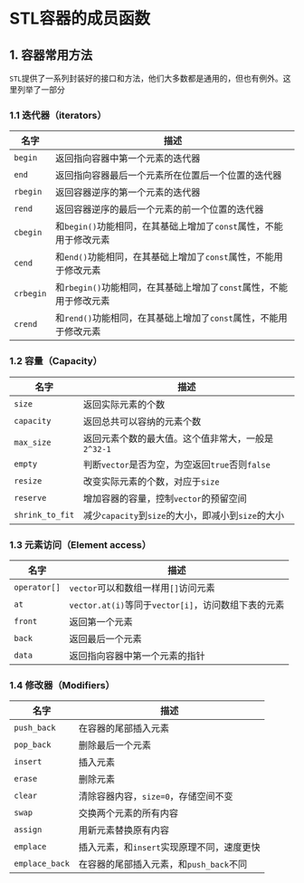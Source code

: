 # STL容器的成员函数

## 1. 容器常用方法

`STL`提供了一系列封装好的接口和方法，他们大多数都是通用的，但也有例外。这里列举了一部分

### 1.1 迭代器（iterators）

| 名字      | 描述                                                         |
| --------- | ------------------------------------------------------------ |
| `begin`   | 返回指向容器中第一个元素的迭代器                             |
| `end`     | 返回指向容器最后一个元素所在位置后一个位置的迭代器           |
| `rbegin`  | 返回容器逆序的第一个元素的迭代器                             |
| `rend`    | 返回容器逆序的最后一个元素的前一个位置的迭代器               |
| `cbegin`  | 和`begin()`功能相同，在其基础上增加了`const`属性，不能用于修改元素 |
| `cend`    | 和`end()`功能相同，在其基础上增加了`const`属性，不能用于修改元素 |
| `crbegin` | 和`rbegin()`功能相同，在其基础上增加了`const`属性，不能用于修改元素 |
| `crend`   | 和`rend()`功能相同，在其基础上增加了`const`属性，不能用于修改元素 |

### 1.2 容量（Capacity）

| 名字            | 描述                                               |
| --------------- | -------------------------------------------------- |
| `size`          | 返回实际元素的个数                                 |
| `capacity`      | 返回总共可以容纳的元素个数                         |
| `max_size`      | 返回元素个数的最大值。这个值非常大，一般是`2^32-1` |
| `empty`         | 判断`vector`是否为空，为空返回`true`否则`false`    |
| `resize`        | 改变实际元素的个数，对应于`size`                   |
| `reserve`       | 增加容器的容量，控制`vector`的预留空间             |
| `shrink_to_fit` | 减少`capacity`到`size`的大小，即减小到`size`的大小 |

### 1.3 元素访问（Element access）

| 名字         | 描述                                                |
| ------------ | --------------------------------------------------- |
| `operator[]` | `vector`可以和数组一样用`[]`访问元素                |
| `at`         | `vector.at(i)`等同于`vector[i]`，访问数组下表的元素 |
| `front`      | 返回第一个元素                                      |
| `back`       | 返回最后一个元素                                    |
| `data`       | 返回指向容器中第一个元素的指针                      |

### 1.4 修改器（Modifiers）

| 名字           | 描述                                       |
| -------------- | ------------------------------------------ |
| `push_back`    | 在容器的尾部插入元素                       |
| `pop_back`     | 删除最后一个元素                           |
| `insert`       | 插入元素                                   |
| `erase`        | 删除元素                                   |
| `clear`        | 清除容器内容，`size=0`，存储空间不变       |
| `swap`         | 交换两个元素的所有内容                     |
| `assign`       | 用新元素替换原有内容                       |
| `emplace`      | 插入元素，和`insert`实现原理不同，速度更快 |
| `emplace_back` | 在容器的尾部插入元素，和`push_back`不同    |